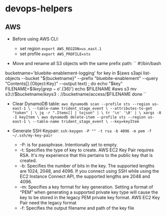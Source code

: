 # devops-helpers


## AWS


- Before using AWS CLI:
  - set region ``export AWS_REGION=us.east.1``
  - set profile ``export AWS_PROFILE=sts``


- Move and rename all S3 objects with the same prefix path:
`` #!/bin/bash

bucketname='bluebite-enablement-logging'
for key in $(aws s3api list-objects --bucket "${bucketname}" --prefix "bluebite-enablement" --query "Contents[].{Object:Key}" --output text) ;
  do
    echo "$key"
    FILENAME=$($key | grep -o '.\{36\}$')
    echo $FILENAME
    #aws s3 mv s3://$bucketname/$key s3://$bucketname/access/$FILENAME
  done ``

- Clear DynamoDB table:
``aws dynamodb scan --profile sts --region us-east-1 \
   --table-name trident_stage_event \
   --attributes-to-get "token" | \
   jq -r ".Items[] | tojson" | \
   tr '\n' '\0' | \
   xargs -0 -I keyItem \
    aws dynamodb delete-item --profile sts --region us-east-1 \
      --table-name trident_stage_event \
      --key=keyItem  ``


- Generate SSH Keypair:
``ssh-keygen -P "" -t rsa -b 4096 -m pem -f ~/.ssh/my-key-pair``
   - -P: is for passphrase. Intentionally set to empty.
   - -t: Specifies the type of key to create.  AWS EC2 Key Pair requires RSA. It's my experience that this pertains to the public key that is created.
   - -b: Specifies the number of bits in the key. The supported lengths are 1024, 2048, and 4096. If you connect using SSH while using the EC2 Instance Connect API, the supported lengths are 2048 and 4096.
   - -m: Specifies a key format for key generation. Setting a format of “PEM” when generating a supported private key type will cause the key to be stored in the legacy PEM private key format.  AWS EC2 Key Pair need the legacy format
   - -f: Specifies the output filename and path of the key file
   
